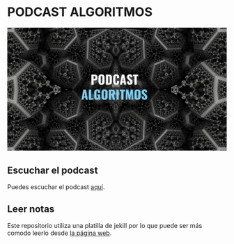 # PODCAST ALGORITMOS

![Portada del Podcast Algoritmos](assets/images/cover/podcast.jpg)

## Escuchar el podcast

Puedes escuchar el podcast [aquí](https://ona309.com/Podcast).

## Leer notas

Este repositorio utiliza una platilla de jekill por lo que puede ser más comodo leerlo desde [la página web](https://ona309.com/Algoritmos).
